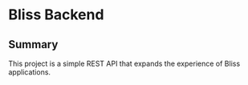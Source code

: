 # Bliss Backend

## Summary
This project is a simple REST API that expands the experience of Bliss applications.